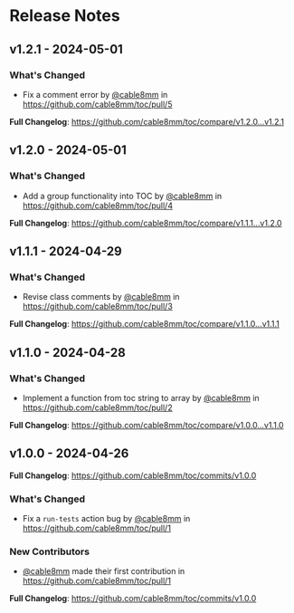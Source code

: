 # Release Notes

## v1.2.1 - 2024-05-01

### What's Changed

* Fix a comment error by [@cable8mm](https://github.com/cable8mm) in https://github.com/cable8mm/toc/pull/5

**Full Changelog**: https://github.com/cable8mm/toc/compare/v1.2.0...v1.2.1

## v1.2.0 - 2024-05-01

### What's Changed

* Add a group functionality into TOC by [@cable8mm](https://github.com/cable8mm) in https://github.com/cable8mm/toc/pull/4

**Full Changelog**: https://github.com/cable8mm/toc/compare/v1.1.1...v1.2.0

## v1.1.1 - 2024-04-29

### What's Changed

* Revise class comments by [@cable8mm](https://github.com/cable8mm) in https://github.com/cable8mm/toc/pull/3

**Full Changelog**: https://github.com/cable8mm/toc/compare/v1.1.0...v1.1.1

## v1.1.0 - 2024-04-28

### What's Changed

* Implement a function from toc string to array by [@cable8mm](https://github.com/cable8mm) in https://github.com/cable8mm/toc/pull/2

**Full Changelog**: https://github.com/cable8mm/toc/compare/v1.0.0...v1.1.0

## v1.0.0 - 2024-04-26

**Full Changelog**: https://github.com/cable8mm/toc/commits/v1.0.0

### What's Changed

* Fix a `run-tests` action bug by [@cable8mm](https://github.com/cable8mm) in https://github.com/cable8mm/toc/pull/1

### New Contributors

* [@cable8mm](https://github.com/cable8mm) made their first contribution in https://github.com/cable8mm/toc/pull/1

**Full Changelog**: https://github.com/cable8mm/toc/commits/v1.0.0
